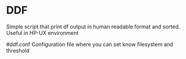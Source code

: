 # DDF
Simple script that print df output in human readable format and sorted.
Useful in HP-UX  environment

#ddf.conf
Configuration file where you can set know filesystem and threshold
